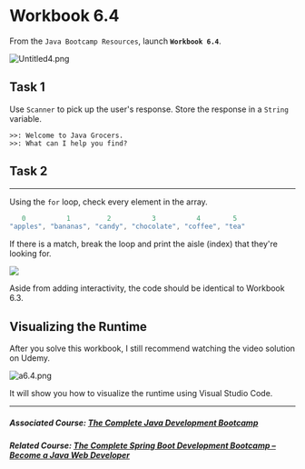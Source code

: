 # Workbook 6.4

From the `Java Bootcamp Resources`, launch **`Workbook 6.4`**.

![Untitled4.png](https://firebasestorage.googleapis.com/v0/b/learnthepart-75aed.appspot.com/o/images%2Ff71f46a5-07a8-4e7b-912d-431beaa0f084?alt=media&token=71261602-3174-4099-8f92-fe2ad0243773)

## Task 1

Use `Scanner` to pick up the user's response. Store the response in a `String` variable.
```
>>: Welcome to Java Grocers.
>>: What can I help you find?
```

## Task 2
------

Using the `for` loop, check every element in the array. 

```java
   0          1         2          3          4        5
"apples", "bananas", "candy", "chocolate", "coffee", "tea"
```


If there is a match, break the loop and print the aisle (index) that they're looking for.

![](https://firebasestorage.googleapis.com/v0/b/learnthepart-75aed.appspot.com/o/images%2Fe5c67c5e-3619-4ed4-b4df-8c4b8aa85715?alt=media&token=5c337399-ef72-4c42-853b-d59b29d452b1)

Aside from adding interactivity, the code should be identical to Workbook 6.3.

## Visualizing the Runtime

After you solve this workbook, I still recommend watching the video solution on Udemy.

![a6.4.png](https://firebasestorage.googleapis.com/v0/b/learnthepart-75aed.appspot.com/o/images%2F665a186a-c730-4db9-a303-5cf3e1575c89?alt=media&token=5679f510-ecfb-421d-9d6b-ecef701b2433)

It will show you how to visualize the runtime using Visual Studio Code.

----------

##### Associated Course: [The Complete Java Development Bootcamp](https://udemy-redirect-app.herokuapp.com/java)
##### Related Course: [The Complete Spring Boot Development Bootcamp – Become a Java Web Developer](https://udemy-redirect-app.herokuapp.com/spring)